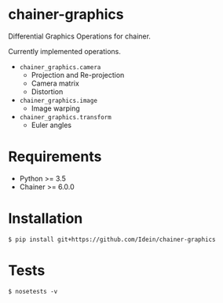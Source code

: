 # chainer-graphics

Differential Graphics Operations for chainer.

Currently implemented operations.

- `chainer_graphics.camera`
  - Projection and Re-projection
  - Camera matrix
  - Distortion
- `chainer_graphics.image`
  - Image warping
- `chainer_graphics.transform`
  - Euler angles

# Requirements

- Python >= 3.5
- Chainer >= 6.0.0

# Installation

```
$ pip install git+https://github.com/Idein/chainer-graphics
```

# Tests

```
$ nosetests -v
```
